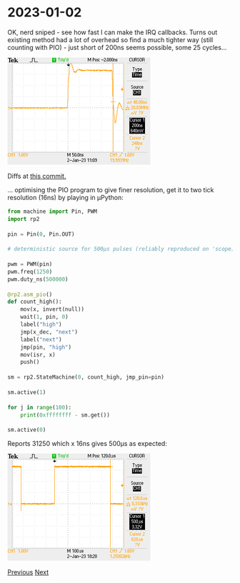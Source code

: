 # 2023-01-02

OK, nerd sniped - see how fast I can make the IRQ callbacks. Turns out existing method had a lot of overhead so find a much tighter way (still counting with PIO) - just short of 200ns seems possible, some 25 cycles...

![Oscilloscope trace](./F0043TEK.png)

Diffs at [this commit.](https://github.com/graeme-winter/rp2040-explore/commit/b610b5477b2c101f366089d14bc01a68c4212ee9)

... optimising the PIO program to give finer resolution, get it to two tick resolution (16ns) by playing in µPython:

```python
from machine import Pin, PWM
import rp2

pin = Pin(0, Pin.OUT)

# deterministic source for 500µs pulses (reliably reproduced on 'scope)

pwm = PWM(pin)
pwm.freq(1250)
pwm.duty_ns(500000)

@rp2.asm_pio()
def count_high():
    mov(x, invert(null))
    wait(1, pin, 0)
    label("high")
    jmp(x_dec, "next")
    label("next")
    jmp(pin, "high")
    mov(isr, x)
    push()
    
sm = rp2.StateMachine(0, count_high, jmp_pin=pin)

sm.active(1)

for j in range(100):
    print(0xffffffff - sm.get())

sm.active(0)
```

Reports 31250 which x 16ns gives 500µs as expected:

![Oscilloscope trace again](./F0047TEK.png)

[Previous](./2023-01-01.md) [Next](./2023-01-03.md)
